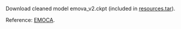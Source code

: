 Download cleaned model emova_v2.ckpt (included in [resources.tar](https://github.com/Purkialo/GPAvatar/releases/download/resources/resources.tar)).

Reference: [EMOCA](https://github.com/radekd91/emoca).
